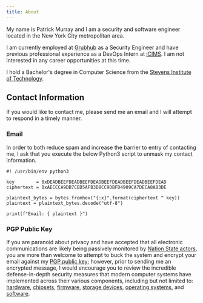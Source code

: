 ```yaml
---
title: About
---
```



My name is Patrick Murray and I am a security and software engineer located in
the New York City metropolitan area.

I am currently employed at [Grubhub](https://grubhub.com/) as a Security
Engineer and have previous professional experience as a DevOps Intern at
[iCIMS](https://icims.com/). I am not interested in any career opportunities at
this time.

I hold a Bachelor's degree in Computer Science from the [Stevens Institute of
Technology](https://stevens.edu/).


## Contact Information

If you would like to contact me, please send me an email and I will attempt to
respond in a timely manner.


### Email

In order to both reduce spam and increase the barrier to entry of contacting
me, I ask that you execute the below Python3 script to unmask my contact
information.


```python3
#! /usr/bin/env python3

key        = 0xDEADBEEFDEADBEEFDEADBEEFDEADBEEFDEADBEEFDEAD
ciphertext = 0xAECCCA9DB7CED5AFB3D8CC9DBFD4909CA7DECA8AB3DE

plaintext_bytes = bytes.fromhex("{:x}".format(ciphertext ^ key))
plaintext = plaintext_bytes.decode("utf-8")

print(f"Email: { plaintext }")
```


### PGP Public Key

If you are paranoid about privacy and have accepted that all electronic
communications are likely being passively monitored by [Nation State actors](https://en.wikipedia.org/wiki/Five_Eyes),
you are more than welcome to attempt to buck the system and encrypt your email
against my [PGP public key](); however, prior to sending me an encrypted
message, I would encourage you to review the incredible defense-in-depth
security measures that modern computer systems have implemented across their
various components, including but not limited to:
[hardware](https://www.bloomberg.com/news/features/2018-10-04/the-big-hack-how-china-used-a-tiny-chip-to-infiltrate-america-s-top-companies),
[chipsets](https://hackaday.com/2017/12/11/what-you-need-to-know-about-the-intel-management-engine/),
[firmware](https://nsa.gov1.info/dni/nsa-ant-catalog/servers/index.html#DEITYBOUNCE),
[storage devices](https://www.vice.com/en/article/ypwk5v/the-only-way-you-can-delete-this-nsa-malware-is-to-smash-your-hard-drive-to-bits),
[operating systems](https://en.wikipedia.org/wiki/NSAKEY), and
[software](https://krebsonsecurity.com/2020/12/u-s-treasury-commerce-depts-hacked-through-solarwinds-compromise/).
